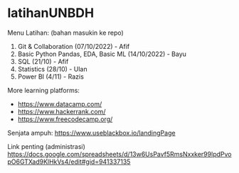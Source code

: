 # latihanUNBDH

Menu Latihan:
(bahan masukin ke repo)

1. Git & Collaboration (07/10/2022) - Afif
2. Basic Python Pandas, EDA, Basic ML  (14/10/2022) - Bayu
3. SQL (21/10) - Afif
4. Statistics (28/10) - Ulan
5. Power BI (4/11) - Razis

More learning platforms:
- https://www.datacamp.com/
- https://www.hackerrank.com/
- https://www.freecodecamp.org/

Senjata ampuh:
https://www.useblackbox.io/landingPage

Link penting (administrasi)
https://docs.google.com/spreadsheets/d/13w6UsPavf5RmsNxxker99lpdPvopO6GTXad9KlHkVs4/edit#gid=941337135



